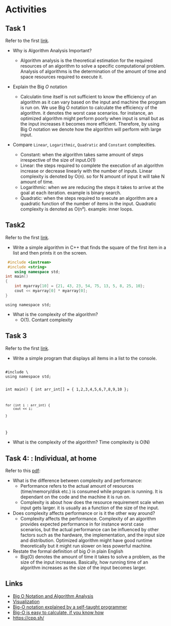 # Activities

## Task 1

Refer to the first [link](#links).

- Why is Algorithm Analysis Important?
  - Algorithm analysis is the theoretical estimation for the required resources of an algorithm to solve a specific computational problem. Analysis of algorithms is the determination of the amount of time and space resources required to execute it.
  
- Explain the Big $O$ notation
  - Calculatin time itself is not sufficient to know the efficiency of an algorithm as it can vary based on the input and machine the program is run on. We use Big O notation to calculate the efficiency of the algorithm. it denotes the worst case scenarios. for instance, an optimized algorithm might perform poorly when input is small but as the input increases it becomes more efficient. Therefore, by using Big O notation we denote how the algorithm will perform with large input.
- Compare `Linear`, `Logarithmic`, `Quadratic` and `Constant` complexities.
  - Constant: when the algorithm takes same amount of steps irrespective of the size of input.O(1)
  - Linear: the steps required to complete the execution of an algorithm increase or decrease linearly with the number of inputs. Linear complexity is denoted by O(n). so for N amount of input it will take N amount of time. 
  - Logarithmic: when we are reducing the steps it takes to arrive at the goal at each iteration. example is binary search.
  - Quadratic: when the steps required to execute an algorithm are a quadratic function of the number of items in the input. Quadratic complexity is denoted as O(n²). example: inner loops. 

## Task2

Refer to the first [link](#links).

- Write a simple algorithm in C++ that finds the square of the first item in a list and then prints it on the screen.
```cpp 
 #include <iostream>
 #include <string>
    using namespace std;
int main()
{
    int myarray[10] = {21, 43, 23, 54, 75, 13, 5, 8, 25, 10};
    cout << myarray[0] * myarray[0];
}
```
    using namespace std;
- What is the complexity of the algorithm?
  - O(1). Contant complexity

## Task 3

Refer to the first [link](#links).

- Write a simple program that displays all items in a list to the console.
<code>
#include \<iostream>
using namespace std;

int main()
{
    int arr_int[] = { 1,2,3,4,5,6,7,8,9,10 };

    for (int i : arr_int) {
        cout << i;

    }
}
</code>
- What is the complexity of the algorithm?
Time complexity is O(N)

## Task 4: : Individual, at home

Refer to this [pdf](./big_o.pdf):

- What is the difference between complexity and performance:
    - Performance refers to the actual amount of resources (time/memory/disk etc.) is consumed while program is running. It is dependant on the code and the machine it is run on. 
    - Complexity is about how does the resource requirement scale when input gets larger. it is usually as a function of the size of the input.
- Does complexity affects performance or is it the other way around?
  - Complexity affects the performance. Complexity of an algorithm provides  expected performance in for instance worst case scenarios, but the actual performance can be influenced by other factors such as the hardware, the implementation, and the input size and distribution. Optimized algorithm might have good runtime theoretically but it might run slower on less powerful machine.
- Restate the formal definition of big $O$ in plain English
    - Big(O) denotes the amount of time it takes to solve a problem, as the size of the input increases. Basically, how running time of an algorithm increases as the size of the input becomes larger.
## Links

- [Big O Notation and Algorithm Analysis ](https://stackabuse.com/big-o-notation-and-algorithm-analysis-with-python-examples/)
- [Visualization](https://www.cs.usfca.edu/~galles/visualization/Search.html)
- [Big-O notation explained by a self-taught programmer](https://justin.abrah.ms/computer-science/big-o-notation-explained.html)
- [Big-O is easy to calculate, if you know how](https://justin.abrah.ms/computer-science/how-to-calculate-big-o.html)
- https://cpp.sh/

